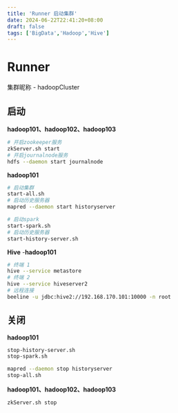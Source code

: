```yaml
---
title: 'Runner 启动集群'
date: 2024-06-22T22:41:20+08:00
draft: false
tags: ['BigData','Hadoop','Hive']
---
```


# Runner

集群昵称 - hadoopCluster

## 启动

**hadoop101、hadoop102、hadoop103**

```bash
# 开启zookeeper服务
zkServer.sh start
# 开启journalnode服务
hdfs --daemon start journalnode
```

**hadoop101**

```bash
# 启动集群
start-all.sh
# 启动历史服务器
mapred --daemon start historyserver

# 启动spark
start-spark.sh
# 启动历史服务器
start-history-server.sh
```

**Hive** -**hadoop101**

```bash
# 终端 1
hive --service metastore
# 终端 2
hive --service hiveserver2
# 远程连接
beeline -u jdbc:hive2://192.168.170.101:10000 -n root
```



## 关闭

**hadoop101**

```bash
stop-history-server.sh
stop-spark.sh

mapred --daemon stop historyserver
stop-all.sh
```

**hadoop101、hadoop102、hadoop103**

```bash
zkServer.sh stop
```

